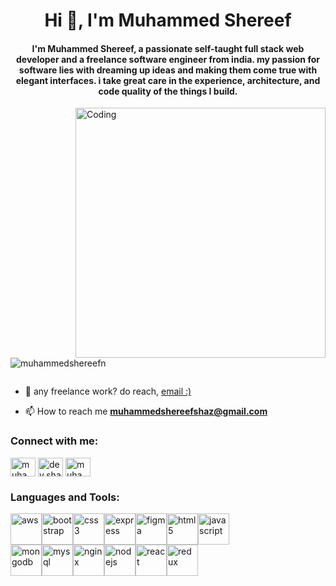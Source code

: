 <h1 align="center">Hi 👋, I'm Muhammed Shereef</h1>
<h4 align="center">I'm Muhammed Shereef, a passionate self-taught full stack web developer and a freelance software engineer from india. my passion for software lies with dreaming up ideas and making them come true with elegant interfaces. i take great care in the experience, architecture, and code quality of the things I build.</h4>
<img align="right" alt="Coding" width="400" src="https://camo.githubusercontent.com/7de37139d0b4c1ce40865e799b446c0e963a3dd8fb68d239707237c40604fa3d/68747470733a2f2f63646e2e6472696262626c652e636f6d2f75736572732f3733303730332f73637265656e73686f74732f363538313234332f6176656e746f2e676966">

<p align="left"> <img src="https://komarev.com/ghpvc/?username=muhammedshereefn&label=Profile%20views&color=0e75b6&style=flat" alt="muhammedshereefn" /> </p>

<p align="left"> <a href="https://twitter.com/" target="blank"><img src="https://img.shields.io/twitter/follow/?logo=twitter&style=for-the-badge" alt="" /></a> </p>

- 💼 any freelance work? do reach, [email :)](muhammedshereefshaz@gmail.com)

- 📫 How to reach me **muhammedshereefshaz@gmail.com**

<h3 align="left">Connect with me:</h3>
<p align="left">
<a href="https://linkedin.com/in/muhammedshereef-dev" target="blank"><img align="center" src="https://raw.githubusercontent.com/rahuldkjain/github-profile-readme-generator/master/src/images/icons/Social/linked-in-alt.svg" alt="muhammedshereef-dev" height="30" width="40" /></a>
<a href="https://instagram.com/dev.shaz" target="blank"><img align="center" src="https://raw.githubusercontent.com/rahuldkjain/github-profile-readme-generator/master/src/images/icons/Social/instagram.svg" alt="dev.shaz" height="30" width="40" /></a>
<a href="https://www.leetcode.com/muhammedshereef" target="blank"><img align="center" src="https://raw.githubusercontent.com/rahuldkjain/github-profile-readme-generator/master/src/images/icons/Social/leet-code.svg" alt="muhammedshereef" height="30" width="40" /></a>
</p>

<h3 align="left">Languages and Tools:</h3>
<div align="left">
  <div style="display: flex; flex-wrap: wrap;">
    <a href="https://aws.amazon.com" target="_blank" rel="noreferrer">
      <img src="https://img.icons8.com/color/96/000000/amazon-web-services.png" alt="aws" width="50" height="50"/>
    </a>
    <a href="https://getbootstrap.com" target="_blank" rel="noreferrer">
      <img src="https://img.icons8.com/color/96/000000/bootstrap.png" alt="bootstrap" width="50" height="50"/>
    </a>
    <a href="https://www.w3schools.com/css/" target="_blank" rel="noreferrer">
      <img src="https://img.icons8.com/color/96/000000/css3.png" alt="css3" width="50" height="50"/>
    </a>
    <a href="https://expressjs.com" target="_blank" rel="noreferrer">
      <img src="https://img.icons8.com/color/96/000000/express.png" alt="express" width="50" height="50"/>
    </a>
    <a href="https://www.figma.com/" target="_blank" rel="noreferrer">
      <img src="https://img.icons8.com/color/96/000000/figma.png" alt="figma" width="50" height="50"/>
    </a>
    <a href="https://www.w3.org/html/" target="_blank" rel="noreferrer">
      <img src="https://img.icons8.com/color/96/000000/html-5.png" alt="html5" width="50" height="50"/>
    </a>
    <a href="https://developer.mozilla.org/en-US/docs/Web/JavaScript" target="_blank" rel="noreferrer">
      <img src="https://img.icons8.com/color/96/000000/javascript.png" alt="javascript" width="50" height="50"/>
    </a>
  </div>
  <div style="display: flex; flex-wrap: wrap;">
    <a href="https://www.mongodb.com/" target="_blank" rel="noreferrer">
      <img src="https://img.icons8.com/color/96/000000/mongodb.png" alt="mongodb" width="50" height="50"/>
    </a>
    <a href="https://www.mysql.com/" target="_blank" rel="noreferrer">
      <img src="https://img.icons8.com/color/96/000000/mysql.png" alt="mysql" width="50" height="50"/>
    </a>
    <a href="https://www.nginx.com" target="_blank" rel="noreferrer">
      <img src="https://img.icons8.com/color/96/000000/nginx.png" alt="nginx" width="50" height="50"/>
    </a>
    <a href="https://nodejs.org" target="_blank" rel="noreferrer">
      <img src="https://img.icons8.com/color/96/000000/nodejs.png" alt="nodejs" width="50" height="50"/>
    </a>
    <a href="https://reactjs.org/" target="_blank" rel="noreferrer">
      <img src="https://img.icons8.com/color/96/000000/react-native.png" alt="react" width="50" height="50"/>
    </a>
    <a href="https://redux.js.org" target="_blank" rel="noreferrer">
      <img src="https://img.icons8.com/color/96/000000/redux.png" alt="redux" width="50" height="50"/>
    </a>
  </div>
</div>









<br>




